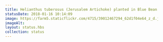 ```yaml
---
title: Helianthus tuberosus (Jerusalem Artichoke) planted in Blue Bean Border. You can’t see them but they are there!
statusDate: 2018-01-16 10:14:09
image: https://farm5.staticflickr.com/4715/39012467294_62d1f04e64_z_d.jpg
imageAlt: 
layout: status.hbs
collection: status
---
```

